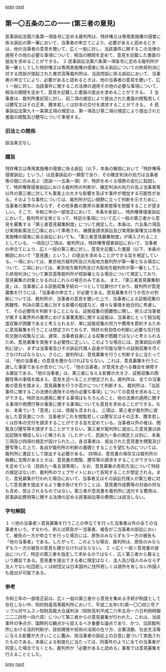 [prev](/specific\markdowns\特許法\147_Mp-Ch_4-Se_2-At_105_2_10.md)
[next](/specific\markdowns\特許法\149_Mp-Ch_4-Se_2-At_105_2_12.md)
## 第一〇五条の二の一一 (第三者の意見)
民事訴訟法第六条第一項各号に定める裁判所は、特許権又は専用実施権の侵害に係る訴訟の第一審において、当事者の申立てにより、必要があると認めるときは、他の当事者の意見を聴いて、広く一般に対し、当該事件に関するこの法律の適用その他の必要な事項について、相当の期間を定めて、意見を記載した書面の提出を求めることができる。
２ 民事訴訟法第六条第一項各号に定める裁判所が第一審としてした特許権又は専用実施権の侵害に係る訴訟についての終局判決に対する控訴が提起された東京高等裁判所は、当該控訴に係る訴訟において、当事者の申立てにより、必要があると認めるときは、他の当事者の意見を聴いて、広く一般に対し、当該事件に関するこの法律の適用その他の必要な事項について、相当の期間を定めて、意見を記載した書面の提出を求めることができる。
３ 当事者は、裁判所書記官に対し、前二項の規定により提出された書面の閲覧若しくは謄写又はその正本、謄本若しくは抄本の交付を請求することができる。
４ 民事訴訟法第九十一条第五項の規定は、第一項及び第二項の規定により提出された書面の閲覧及び謄写について準用する。

### 旧法との関係
該当条文なし

### 趣旨
特許権又は専用実施権の侵害に係る訴訟（以下、本条の解説において「特許権等侵害訴訟」という。）は民事訴訟の一類型であり、その確定判決の効力は当事者等の間にのみ及ぶ（民訴一一五条一項）が、特許をめぐる情勢の変化に起因して、特許権等侵害訴訟における裁判所の判断が、確定判決の効力の及ぶ当事者等以外の第三者に対しても事実上の大きな影響を及ぼす事件が増加する可能性がある。そのような事件については、裁判所が広い視野に立って判断を示すために、当事者の業界のみならず、その他多数の業界の事業実態等を把握することが望ましい。そこで、令和三年の一部改正において、本条を新設し、特許権等侵害訴訟において、裁判所が主体となって、特定の事項について広く一般の第三者から意見を募集する「第三者意見募集制度」について規定した。本条は、六五条六項及び実用新案法三〇条において準用され、補償金請求訴訟及び実用新案権又は専用実施権の侵害に係る訴訟においても、「第三者意見募集制度」が導入されることとしている。
一項及び二項は、裁判所は、特許権等侵害訴訟において、当事者の申立てにより、広く一般の第三者に対し、意見を記載した書面（以下、本条の解説において「意見書」という。）の提出を求めることができる旨を規定している。一項においては、東京地方裁判所及び大阪地方裁判所が第一審となる場合について、二項においては、東京地方裁判所及び大阪地方裁判所が第一審としてした終局判決について東京高等裁判所が控訴審となる場合について規定しており、意見募集の対象となるのはこれらの場合のみである。
また、「第三者意見募集制度」は、当事者による証拠収集手続の一つとして位置付けており、裁判所が意見募集を行うには、「当事者の申立て」が必要である。意見募集を行うか否かの判断については、裁判所が、当事者の意見を聴いた上で、当事者による証拠収集の困難性、判決の第三者に対する影響の程度など、様々な事情を総合的に考慮して、その必要性を判断することになる。証拠収集の困難性に関し、例えば当事者が属する業界外の業界における事業実態に関する証拠は、当事者にとって相当程度収集が困難であると考えられるが、単に証拠収集の労力や費用を節約するために意見募集を行うことは想定されておらず、特許の有効性の判断に必要な先行技術文献の収集などは、通常、当事者自身による収集が困難ではないと考えられるため、意見募集を実施する必要性に乏しい。このような場合には、民事訴訟の原則に従い、まずは当事者及びその訴訟代理人自身が可能な限りの証拠収集を尽くさなければならない。さらに、裁判所は、意見募集を行うと判断するに当たっては、「他の当事者」の意見を聴かなければならない。これは、意見募集を行うに適した事案であるか否かについて、「他の当事者」が意見を述べる機会を保障する趣旨である。「他の当事者」は、第三者に与える影響の大きさ、証拠収集の困難性等の事情を踏まえ、意見を述べることが想定される。裁判所は、全ての当事者の意見を踏まえ、意見募集を行うか否かについて判断する。
裁判所は、「当該事件に関するこの法律の適用その他の必要な事項」についての意見を求めることができる。特許法の適用に関する事項はもちろんのこと、他の法律の適用に関する事項や商慣行等の事実に関する事項についても意見を求めることができる。なお、本条でいう「意見」には、情報も含まれる。
三項は、第三者が裁判所に提出した意見書につき、当事者がこれを閲覧若しくは謄写又はその正本、謄本若しくは抄本の交付を請求することができる旨を定めている。当事者以外の者は、閲覧及び謄写等を請求することができない。第三者が裁判所に提出した意見書は訴訟記録を構成しないと解される（したがって、民訴九一条の規定とは別に、本条三項及び四項の規定が設けられた。）。各当事者は、提出された意見書を閲覧及び謄写等した上で、各自が裁判所の判断の基礎とすることを望むものについては、裁判所に書証として提出する必要がある。
四項は、意見書の保存又は裁判所の執務に支障があるときは、意見書の閲覧、謄写等の請求をすることができない旨を定めている（民訴九一条五項準用）。
なお、意見募集の告知方法について特段の規定はないが、裁判所のウェブサイトにおいて告知することが想定される。また、意見募集が行われた場合において、当事者又はその訴訟代理人が第三者に対して意見書を提出するよう働き掛けを行うことは、意見書作成費等の対価の供与も含め、禁止されるものではない。第三者が意見書を裁判所に送付する費用は、民事訴訟費用等に関する法律の定める民事訴訟等の費用には該当しない。

### 字句解説
１ ＜他の当事者＞意見募集を行うことの申立てを行った当事者以外の全ての当事者をいう。すなわち、例えば原告が一当事者、被告が二当事者の訴訟において、被告の一方が申立てを行った場合には、原告のみならずもう一方の被告も「他の当事者」である。したがって、このような場合、裁判所は、原告のみならずもう一方の被告の意見も聴かなければならない。
２ ＜広く一般＞意見書の提出について、特定の第三者を指定して求めるのではなく、広く第三者から募るという趣旨である。意見書を提出できる者に限定はなく、法人及び個人のみならず法人でない社団若しくは財団又は日本国内に住所若しくは居所を有しない外国人も提出が可能である。

### 参考
令和三年の一部改正前は、広く一般の第三者から意見を集める手続が制度として存在しない中、知的財産高等裁判所において、平成二五年(ネ)第一〇〇四三号アップル対サムスン知財高裁大合議判決（知財高判平成二六年五月一六日判例時報二二二四号一四六頁）について第三者からの意見募集が行われた。これは、当該事件の争点が、国際的な観点から捉えるべき重要な論点であり、かつ、当該裁判所における法的判断が、技術開発や技術の活用の在り方、企業活動、社会生活等に与える影響が大きいことに鑑み、両当事者の訴訟上の合意に基づいて実施されたものである。本条による制度化に当たっては、同事件のように全ての当事者が同意した場合でなくとも、裁判所が「必要があると認める」事案では意見募集を行えることとした。

[prev](/specific\markdowns\特許法\147_Mp-Ch_4-Se_2-At_105_2_10.md)
[next](/specific\markdowns\特許法\149_Mp-Ch_4-Se_2-At_105_2_12.md)